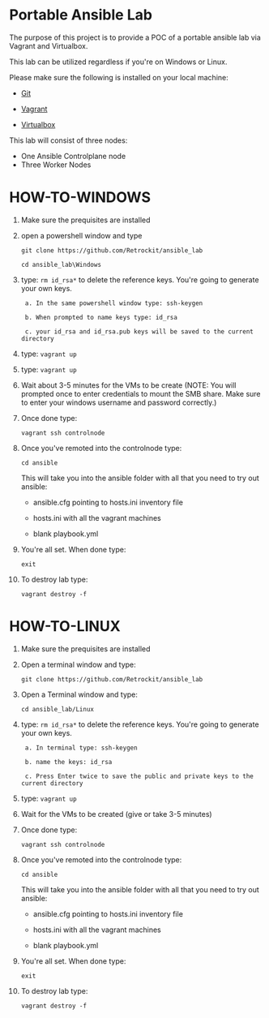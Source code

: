 # Portable Ansible Lab

The purpose of this project is to provide a POC of a portable ansible lab via Vagrant and Virtualbox.

This lab can be utilized regardless if you're on Windows or Linux.

Please make sure the following is installed on your local machine:

- [Git](https://git-scm.com/downloads)

- [Vagrant](https://www.vagrantup.com/downloads)

- [Virtualbox](https://www.virtualbox.org/wiki/Downloads)

This lab will consist of three nodes:

- One Ansible Controlplane node
- Three Worker Nodes

# HOW-TO-WINDOWS

1. Make sure the prequisites are installed

2. open a powershell window and type

    `git clone https://github.com/Retrockit/ansible_lab`

     `cd ansible_lab\Windows`

3. type: `rm id_rsa*` to delete the reference keys. You're going to generate your own keys.

        a. In the same powershell window type: ssh-keygen

        b. When prompted to name keys type: id_rsa

        c. your id_rsa and id_rsa.pub keys will be saved to the current directory
        
4. type: `vagrant up`

3. type: `vagrant up`

4. Wait about 3-5 minutes for the VMs to be create
    (NOTE: You will prompted once to enter credentials to mount the SMB share. Make sure to enter your windows username and password correctly.)

4. Once done type:

    `vagrant ssh controlnode`



5. Once you've remoted into the controlnode type:

    `cd ansible`

    This will take you into the ansible folder with all that you need to try out ansible: 
    
    - ansible.cfg pointing to hosts.ini inventory file 
    
    - hosts.ini with all the vagrant machines

    - blank playbook.yml

6. You're all set. When done type: 

    `exit`

7. To destroy lab type:

    `vagrant destroy -f`



# HOW-TO-LINUX

1. Make sure the prequisites are installed

2. Open a terminal window and type:


    `git clone https://github.com/Retrockit/ansible_lab`


6. Open a Terminal window and type:

    `cd ansible_lab/Linux`

7. type: `rm id_rsa*` to delete the reference keys. You're going to generate your own keys.

        a. In terminal type: ssh-keygen

        b. name the keys: id_rsa

        c. Press Enter twice to save the public and private keys to the current directory

5. type: `vagrant up`

3. Wait for the VMs to be created (give or take 3-5 minutes)

4. Once done type:

    `vagrant ssh controlnode`

5. Once you've remoted into the controlnode type:

    `cd ansible`

    This will take you into the ansible folder with all that you need to try out ansible: 
    
    - ansible.cfg pointing to hosts.ini inventory file 
    
    - hosts.ini with all the vagrant machines

    - blank playbook.yml

6. You're all set. When done type: 

    `exit`

7. To destroy lab type:

    `vagrant destroy -f`


